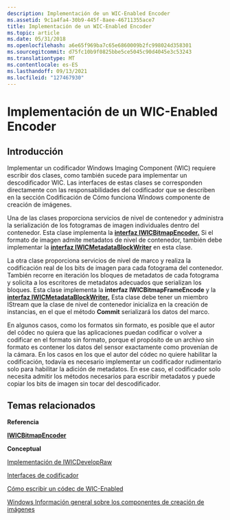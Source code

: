 ```yaml
---
description: Implementación de un WIC-Enabled Encoder
ms.assetid: 9c1a4fa4-30b9-445f-8aee-46711355ace7
title: Implementación de un WIC-Enabled Encoder
ms.topic: article
ms.date: 05/31/2018
ms.openlocfilehash: a6e65f969ba7c65e6860009b2fc998024d358301
ms.sourcegitcommit: d75fc10b9f0825bbe5ce5045c90d4045e3c53243
ms.translationtype: MT
ms.contentlocale: es-ES
ms.lasthandoff: 09/13/2021
ms.locfileid: "127467930"
---
```

# <a name="implementing-a-wic-enabled-encoder"></a>Implementación de un WIC-Enabled Encoder

## <a name="introduction"></a>Introducción

Implementar un codificador Windows Imaging Component (WIC) requiere escribir dos clases, como también sucede para implementar un descodificador WIC. Las interfaces de estas clases se corresponden directamente [](-wic-howwicworks.md) con las responsabilidades del codificador que se describen en la sección Codificación de Cómo funciona Windows componente de creación de imágenes.

Una de las clases proporciona servicios de nivel de contenedor y administra la serialización de los fotogramas de imagen individuales dentro del contenedor. Esta clase implementa la [**interfaz IWICBitmapEncoder.**](/windows/desktop/api/wincodec/nn-wincodec-iwicbitmapencoder) Si el formato de imagen admite metadatos de nivel de contenedor, también debe implementar la [**interfaz IWICMetadataBlockWriter**](/windows/desktop/api/Wincodecsdk/nn-wincodecsdk-iwicmetadatablockwriter) en esta clase.

La otra clase proporciona servicios de nivel de marco y realiza la codificación real de los bits de imagen para cada fotograma del contenedor. También recorre en iteración los bloques de metadatos de cada fotograma y solicita a los escritores de metadatos adecuados que serializan los bloques. Esta clase implementa la **interfaz IWICBitmapFrameEncode** y la [**interfaz IWICMetadataBlockWriter.**](/windows/desktop/api/Wincodecsdk/nn-wincodecsdk-iwicmetadatablockwriter) Esta clase debe tener un miembro IStream que la clase de nivel de contenedor inicializa en la creación de instancias, en el que el método **Commit** serializará los datos del marco.

En algunos casos, como los formatos sin formato, es posible que el autor del códec no quiera que las aplicaciones puedan codificar o volver a codificar en el formato sin formato, porque el propósito de un archivo sin formato es contener los datos del sensor exactamente como provenían de la cámara. En los casos en los que el autor del códec no quiere habilitar la codificación, todavía es necesario implementar un codificador rudimentario solo para habilitar la adición de metadatos. En ese caso, el codificador solo necesita admitir los métodos necesarios para escribir metadatos y puede copiar los bits de imagen sin tocar del descodificador.

## <a name="related-topics"></a>Temas relacionados

<dl> <dt>

**Referencia**
</dt> <dt>

[**IWICBitmapEncoder**](/windows/desktop/api/wincodec/nn-wincodec-iwicbitmapencoder)
</dt> <dt>

**Conceptual**
</dt> <dt>

[Implementación de IWICDevelopRaw](-wic-imp-iwicdevelopraw.md)
</dt> <dt>

[Interfaces de codificador](-wic-encoderinterfaces.md)
</dt> <dt>

[Cómo escribir un códec de WIC-Enabled](-wic-howtowriteacodec.md)
</dt> <dt>

[Windows Información general sobre los componentes de creación de imágenes](-wic-about-windows-imaging-codec.md)
</dt> </dl>

 

 



